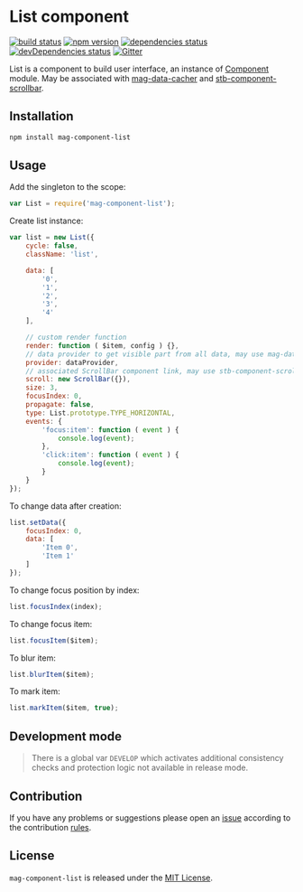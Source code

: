 List component
==============

[![build status](https://img.shields.io/travis/magsdk/component-list.svg?style=flat-square)](https://travis-ci.org/magsdk/component-list)
[![npm version](https://img.shields.io/npm/v/mag-component-list.svg?style=flat-square)](https://www.npmjs.com/package/mag-component-list)
[![dependencies status](https://img.shields.io/david/magsdk/component-list.svg?style=flat-square)](https://david-dm.org/magsdk/component-list)
[![devDependencies status](https://img.shields.io/david/dev/magsdk/component-list.svg?style=flat-square)](https://david-dm.org/magsdk/component-list?type=dev)
[![Gitter](https://img.shields.io/badge/gitter-join%20chat-blue.svg?style=flat-square)](https://gitter.im/DarkPark/magsdk)


List is a component to build user interface, an instance of [Component](https://github.com/magsdk/component) module.
May be associated with [mag-data-cacher](https://github.com/magsdk/data-cacher) and [stb-component-scrollbar](https://github.com/stbsdk/component-scrollbar).


## Installation ##

```bash
npm install mag-component-list
```


## Usage ##

Add the singleton to the scope:

```js
var List = require('mag-component-list');
```

Create list instance:

```js
var list = new List({
    cycle: false,
    className: 'list',

    data: [ 
        '0',
        '1',
        '2',
        '3',
        '4'
    ],

    // custom render function
    render: function ( $item, config ) {},
    // data provider to get visible part from all data, may use mag-data-cacher 
    provider: dataProvider,
    // associated ScrollBar component link, may use stb-component-scrollbar
    scroll: new ScrollBar({}),
    size: 3,
    focusIndex: 0,
    propagate: false,
    type: List.prototype.TYPE_HORIZONTAL,
    events: {
        'focus:item': function ( event ) {
            console.log(event);
        },
        'click:item': function ( event ) {
            console.log(event);
        }
    }
});
```

To change data after creation:

```js
list.setData({
    focusIndex: 0,
    data: [
        'Item 0',
        'Item 1'
    ]
});
```

To change focus position by index:

```js
list.focusIndex(index);
```

To change focus item:

```js
list.focusItem($item);
```

To blur item:

```js
list.blurItem($item);
```

To mark item:

```js
list.markItem($item, true);
```


## Development mode ##

> There is a global var `DEVELOP` which activates additional consistency checks and protection logic not available in release mode.


## Contribution ##

If you have any problems or suggestions please open an [issue](https://github.com/magsdk/component-list/issues)
according to the contribution [rules](.github/contributing.md).


## License ##

`mag-component-list` is released under the [MIT License](license.md).

